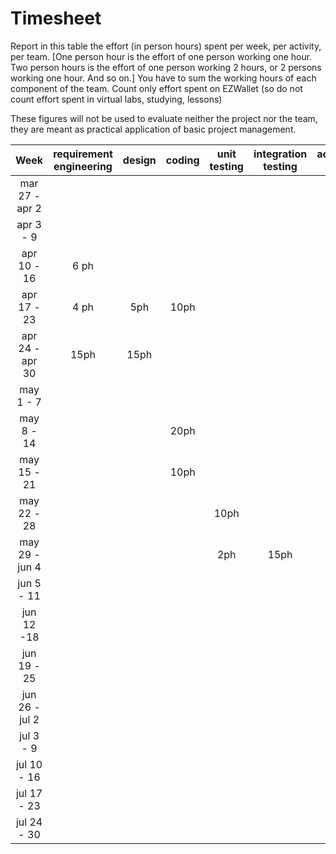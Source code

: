 # Timesheet

Report in this table the effort (in person hours) spent per week, per activity, per team. 
[One person hour is the effort of one person working one hour.
Two person hours is the effort of one person working 2 hours, or 2 persons working one hour. And so on.]
You have to sum the working hours of each component of the team.
Count only effort spent on EZWallet (so do not count effort spent in virtual labs, studying, lessons)

These figures will not be used to evaluate neither the project nor the team, they are meant as practical application of basic project management.

| Week | requirement engineering | design | coding | unit testing | integration testing | acceptance testing | management | git maven |
|:-----------:|:--------:|:-----------:|:-----------:|:----------:|:------------:|:---------------:|:-------------:|:--------------:|
| mar 27 - apr 2 | | | | | | | | |
| apr 3 - 9 | | | | | | | | |
| apr 10 - 16| 6 ph|| | | | | | | 
| apr 17 - 23| 4 ph | 5ph | 10ph| | | | | | 
| apr 24 - apr 30 | 15ph |15ph | | | | | | | 
| may 1 - 7  | | | | | | | | | 
| may 8 - 14| | |20ph | | | | | | 
| may 15 - 21| | |10ph | | | | | | 
| may 22 - 28| | | | 10ph | | | | | 
| may 29 - jun 4 | | | | 2ph | 15ph | | | | 
| jun 5 - 11 | | | | | | 10ph | | | 
| jun 12 -18 | | | | | | | | | 
| jun 19 - 25 | | | | | | | | | 
| jun 26 - jul 2 | | | | | | | | | 
| jul 3 - 9 | | | | | | | | | 
| jul 10 - 16 | | | | | | | | |
| jul 17 - 23 | | | | | | | | |
| jul 24 - 30 | | | | | | | | |
